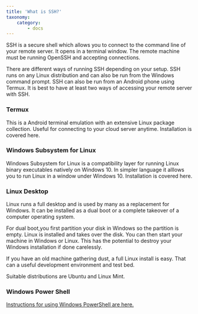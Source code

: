 ```yaml
---
title: 'What is SSH?'
taxonomy:
    category:
        - docs
---
```


SSH is a secure shell which allows you to connect to the command line of your remote server. It opens in a terminal window. The remote machine must be running OpenSSH and accepting connections.

There are different ways of running SSH depending  on your setup. SSH runs on any Linux distribution and can also be run from the Windows command prompt. SSH can also be run from an Android phone using Termux. It is best to have at least two ways of accessing your remote server with SSH.


### Termux

This is a Android terminal emulation with an extensive Linux package collection.  Useful for connecting to your cloud server anytime. Installation is covered here.

### Windows Subsystem for Linux

Windows Subsystem for Linux is a compatibility layer for running Linux binary executables natively on Windows 10. In simpler language it alllows you to run Linux in a window under Windows 10. Installation is covered here.

### Linux Desktop

Linux runs a full desktop and is used by many as a replacement for Windows. It can be installed as  a dual boot  or a complete takeover of a computer operating system.

For dual boot,you first partition your disk in Windows so the partition is empty.  Linux is installed and takes over the disk. You can then start your machine in Windows or Linux. This has the potential to destroy your Windows installation if done carelessly.

If you have an old machine gathering dust, a full Linux install is easy. That can a useful development environment and test bed.

Suitable distributions are Ubuntu and Linux Mint.

### Windows Power Shell
[Instructions for using Windows PowerShell are here.](https://docs.microsoft.com/en-us/powershell/scripting/learn/remoting/ssh-remoting-in-powershell-core?view=powershell-7)

